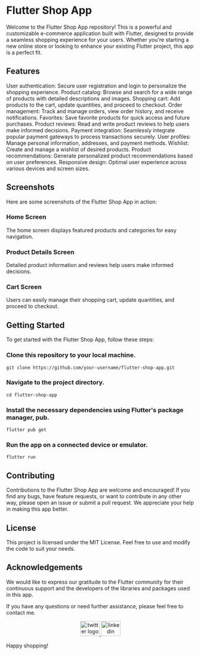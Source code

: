 # Flutter Shop App

Welcome to the Flutter Shop App repository! This is a powerful and customizable e-commerce application built with Flutter, designed to provide a seamless shopping experience for your users. Whether you're starting a new online store or looking to enhance your existing Flutter project, this app is a perfect fit.

## Features
User authentication: Secure user registration and login to personalize the shopping experience.
Product catalog: Browse and search for a wide range of products with detailed descriptions and images.
Shopping cart: Add products to the cart, update quantities, and proceed to checkout.
Order management: Track and manage orders, view order history, and receive notifications.
Favorites: Save favorite products for quick access and future purchases.
Product reviews: Read and write product reviews to help users make informed decisions.
Payment integration: Seamlessly integrate popular payment gateways to process transactions securely.
User profiles: Manage personal information, addresses, and payment methods.
Wishlist: Create and manage a wishlist of desired products.
Product recommendations: Generate personalized product recommendations based on user preferences.
Responsive design: Optimal user experience across various devices and screen sizes.

## Screenshots
Here are some screenshots of the Flutter Shop App in action:

### Home Screen
The home screen displays featured products and categories for easy navigation.

### Product Details Screen
Detailed product information and reviews help users make informed decisions.

### Cart Screen
Users can easily manage their shopping cart, update quantities, and proceed to checkout.

## Getting Started
To get started with the Flutter Shop App, follow these steps:

### Clone this repository to your local machine.

```
git clone https://github.com/your-username/flutter-shop-app.git

```
### Navigate to the project directory.

```
cd flutter-shop-app
```

### Install the necessary dependencies using Flutter's package manager, pub.

```
flutter pub get
```

### Run the app on a connected device or emulator.

```
flutter run
```

## Contributing
Contributions to the Flutter Shop App are welcome and encouraged! If you find any bugs, have feature requests, or want to contribute in any other way, please open an issue or submit a pull request. We appreciate your help in making this app better.

## License
This project is licensed under the MIT License. Feel free to use and modify the code to suit your needs.

## Acknowledgements
We would like to express our gratitude to the Flutter community for their continuous support and the developers of the libraries and packages used in this app.

If you have any questions or need further assistance, please feel free to contact me.


<div align="center">
  <a href="https://twitter.com/ShirkeAryan2234/" target="_blank">
    <img src="https://raw.githubusercontent.com/maurodesouza/profile-readme-generator/master/src/assets/icons/social/twitter/default.svg" width="52" height="40" alt="twitter logo"  />
  </a>
  <a href="https://www.linkedin.com/in/aryan-shirke/" target="_blank">
    <img src="https://raw.githubusercontent.com/maurodesouza/profile-readme-generator/master/src/assets/icons/social/linkedin/default.svg" width="52" height="40" alt="linkedin logo"  />
  </a>
</div>

Happy shopping!
